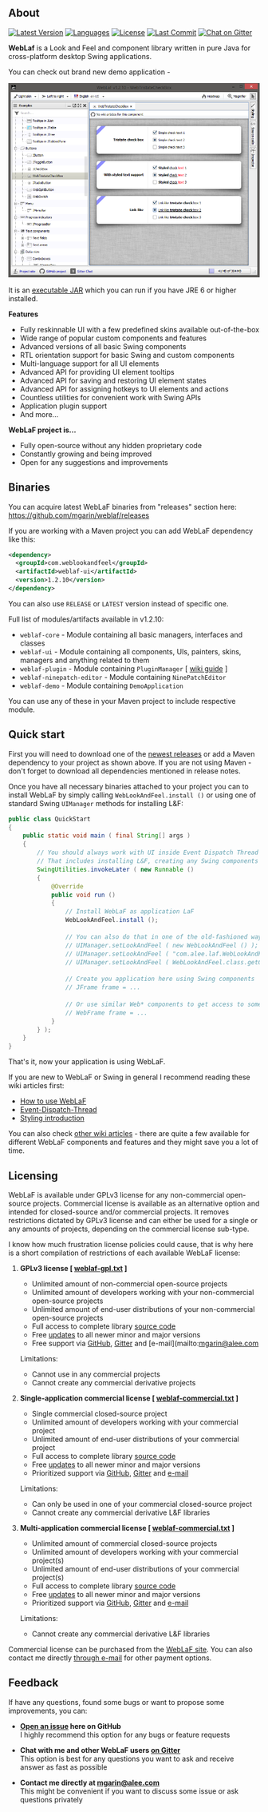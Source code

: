 About
----------
[![Latest Version](https://img.shields.io/github/release/mgarin/weblaf.svg)](https://github.com/mgarin/weblaf/releases)
[![Languages](https://img.shields.io/github/languages/top/mgarin/weblaf)](https://github.com/mgarin/weblaf)
[![License](https://img.shields.io/github/license/mgarin/weblaf)](https://github.com/mgarin/weblaf/blob/master/LICENSE.txt)
[![Last Commit](https://img.shields.io/github/last-commit/mgarin/weblaf)](https://github.com/mgarin/weblaf/commits/master)
[![Chat on Gitter](https://img.shields.io/gitter/room/mgarin/weblaf?color=%2342ac8c)](https://gitter.im/mgarin/weblaf)

**WebLaf** is a Look and Feel and component library written in pure Java for cross-platform desktop Swing applications.

You can check out brand new demo application -

[![DemoApplication](./screenshots/demo.png)](https://github.com/mgarin/weblaf/releases/download/v1.2.10/weblaf-demo-1.2.10-jar-with-dependencies.jar)

It is an [executable JAR](https://github.com/mgarin/weblaf/releases/download/v1.2.10/weblaf-demo-1.2.10-jar-with-dependencies.jar) which you can run if you have JRE 6 or higher installed.

**Features**

- Fully reskinnable UI with a few predefined skins available out-of-the-box
- Wide range of popular custom components and features 
- Advanced versions of all basic Swing components
- RTL orientation support for basic Swing and custom components
- Multi-language support for all UI elements
- Advanced API for providing UI element tooltips
- Advanced API for saving and restoring UI element states
- Advanced API for assigning hotkeys to UI elements and actions 
- Countless utilities for convenient work with Swing APIs
- Application plugin support
- And more...

**WebLaF project is...**

- Fully open-source without any hidden proprietary code
- Constantly growing and being improved
- Open for any suggestions and improvements


Binaries
----------

You can acquire latest WebLaF binaries from "releases" section here:<br>
https://github.com/mgarin/weblaf/releases

If you are working with a Maven project you can add WebLaF dependency like this:
```xml
<dependency>
  <groupId>com.weblookandfeel</groupId>
  <artifactId>weblaf-ui</artifactId>
  <version>1.2.10</version>
</dependency>
```
You can also use `RELEASE` or `LATEST` version instead of specific one.

Full list of modules/artifacts available in v1.2.10:

- `weblaf-core` - Module containing all basic managers, interfaces and classes
- `weblaf-ui` - Module containing all components, UIs, painters, skins, managers and anything related to them
- `weblaf-plugin` - Module containing `PluginManager` [ [wiki guide](https://github.com/mgarin/weblaf/wiki/How-to-use-PluginManager) ]
- `weblaf-ninepatch-editor` - Module containing `NinePatchEditor`
- `weblaf-demo` - Module containing `DemoApplication`

You can use any of these in your Maven project to include respective module.


Quick start
----------

First you will need to download one of the [newest releases](https://github.com/mgarin/weblaf/releases) or add a Maven dependency to your project as shown above. If you are not using Maven - don't forget to download all dependencies mentioned in release notes.

Once you have all necessary binaries attached to your project you can to install WebLaF by simply calling `WebLookAndFeel.install ()` or using one of standard Swing `UIManager` methods for installing L&F:
```java
public class QuickStart
{
    public static void main ( final String[] args )
    {
        // You should always work with UI inside Event Dispatch Thread (EDT)
        // That includes installing L&F, creating any Swing components etc.
        SwingUtilities.invokeLater ( new Runnable ()
        {
            @Override
            public void run ()
            {
                // Install WebLaF as application LaF
                WebLookAndFeel.install ();

                // You can also do that in one of the old-fashioned ways:
                // UIManager.setLookAndFeel ( new WebLookAndFeel () );
                // UIManager.setLookAndFeel ( "com.alee.laf.WebLookAndFeel" );
                // UIManager.setLookAndFeel ( WebLookAndFeel.class.getCanonicalName () );

                // Create you application here using Swing components
                // JFrame frame = ...

                // Or use similar Web* components to get access to some extended features
                // WebFrame frame = ...
            }
        } );
    }
}
```
That's it, now your application is using WebLaF.

If you are new to WebLaF or Swing in general I recommend reading these wiki articles first:
- [How to use WebLaF](https://github.com/mgarin/weblaf/wiki/How-to-use-WebLaF)
- [Event-Dispatch-Thread](https://github.com/mgarin/weblaf/wiki/Event-Dispatch-Thread)
- [Styling introduction](https://github.com/mgarin/weblaf/wiki/Styling-introduction)

You can also check [other wiki articles](https://github.com/mgarin/weblaf/wiki) - there are quite a few available for different WebLaF components and features and they might save you a lot of time.


Licensing
----------

WebLaF is available under GPLv3 license for any non-commercial open-source projects. Commercial license is available as an alternative option and intended for closed-source and/or commercial projects. It removes restrictions dictated by GPLv3 license and can either be used for a single or any amounts of projects, depending on the commercial license sub-type.

I know how much frustration license policies could cause, that is why here is a short compilation of restrictions of each available WebLaF license: 

1. **GPLv3 license [ [weblaf-gpl.txt](licenses/weblaf-gpl.txt) ]**

    - Unlimited amount of non-commercial open-source projects
    - Unlimited amount of developers working with your non-commercial open-source projects
    - Unlimited amount of end-user distributions of your non-commercial open-source projects 
    - Full access to complete library [source code](https://github.com/mgarin/weblaf)
    - Free [updates](https://github.com/mgarin/weblaf/releases) to all newer minor and major versions
    - Free support via [GitHub](https://github.com/mgarin/weblaf/issues), [Gitter](https://gitter.im/mgarin/weblaf) and [e-mail](mailto:mgarin@alee.com
    
    Limitations:
    
    - Cannot use in any commercial projects
    - Cannot create any commercial derivative projects

2. **Single-application commercial license [ [weblaf-commercial.txt](licenses/weblaf-commercial.txt) ]**

    - Single commercial closed-source project
    - Unlimited amount of developers working with your commercial project
    - Unlimited amount of end-user distributions of your commercial project
    - Full access to complete library [source code](https://github.com/mgarin/weblaf)
    - Free [updates](https://github.com/mgarin/weblaf/releases) to all newer minor and major versions
    - Prioritized support via [GitHub](https://github.com/mgarin/weblaf/issues), [Gitter](https://gitter.im/mgarin/weblaf) and [e-mail](mailto:mgarin@alee.com)
    
    Limitations:
    
    - Can only be used in one of your commercial closed-source project
    - Cannot create any commercial derivative L&F libraries

3. **Multi-application commercial license [ [weblaf-commercial.txt](licenses/weblaf-commercial.txt) ]**

    - Unlimited amount of commercial closed-source projects
    - Unlimited amount of developers working with your commercial project(s)
    - Unlimited amount of end-user distributions of your commercial project(s)
    - Full access to complete library [source code](https://github.com/mgarin/weblaf)
    - Free [updates](https://github.com/mgarin/weblaf/releases) to all newer minor and major versions
    - Prioritized support via [GitHub](https://github.com/mgarin/weblaf/issues), [Gitter](https://gitter.im/mgarin/weblaf) and [e-mail](mailto:mgarin@alee.com)
    
    Limitations:
    
    - Cannot create any commercial derivative L&F libraries
    
Commercial license can be purchased from the [WebLaF site](http://weblookandfeel.com/buy/). You can also contact me directly [through e-mail](mailto:mgarin@alee.com) for other payment options.


Feedback
----------

If have any questions, found some bugs or want to propose some improvements, you can:

- **[Open an issue](https://github.com/mgarin/weblaf/issues) here on GitHub**<br>
  I highly recommend this option for any bugs or feature requests

- **Chat with me and other WebLaF users [on Gitter](https://gitter.im/mgarin/weblaf)**<br>
  This option is best for any questions you want to ask and receive answer as fast as possible

- **Contact me directly at [mgarin@alee.com](mailto:mgarin@alee.com)**<br>
  This might be convenient if you want to discuss some issue or ask questions privately 